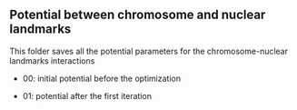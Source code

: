 ## Potential between chromosome and nuclear landmarks

This folder saves all the potential parameters for the chromosome-nuclear landmarks interactions

- 00: initial potential before the optimization

- 01: potential after the first iteration
